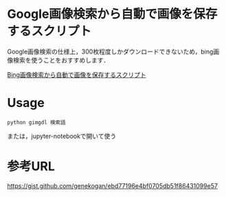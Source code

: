 # Google画像検索から自動で画像を保存するスクリプト

Google画像検索の仕様上，300枚程度しかダウンロードできないため，bing画像検索を使うことをおすすめします．

[Bing画像検索から自動で画像を保存するスクリプト](https://github.com/mkakh/bimgdl/blob/master/bimgdl.ipynb)

# Usage
```
python gimgdl 検索語
```
または，jupyter-notebookで開いて使う

# 参考URL

https://gist.github.com/genekogan/ebd77196e4bf0705db51f86431099e57
